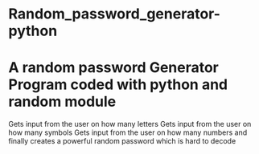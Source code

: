 # Random_password_generator-python

# A random password Generator Program coded with python and random module

Gets input from the user on how many letters
Gets input from the user on how many symbols
Gets input from the user on how many numbers
and finally creates a powerful random password which is hard to decode
